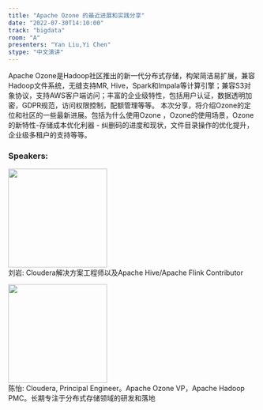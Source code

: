 ```yaml
---
title: "Apache Ozone 的最近进展和实践分享"
date: "2022-07-30T14:10:00"
track: "bigdata"
room: "A"
presenters: "Yan Liu,Yi Chen"
stype: "中文演讲"
---
```

Apache Ozone是Hadoop社区推出的新一代分布式存储，构架简洁易扩展，兼容Hadoop文件系统，无缝支持MR, Hive，Spark和Impala等计算引擎；兼容S3对象协议，支持AWS客户端访问；丰富的企业级特性，包括用户认证，数据透明加密，GDPR规范，访问权限控制，配额管理等等。
      本次分享，将介绍Ozone的定位和社区的一些最新进展。包括为什么使用Ozone ，Ozone的使用场景，Ozone的新特性-存储成本优化利器 - 纠删码的进度和现状，文件目录操作的优化提升，企业级多租户的支持等等。
 ### Speakers: 
 <img src="images/speaker/1059.png" width="200" /><br>刘岩: Cloudera解决方案工程师以及Apache Hive/Apache Flink Contributor

 <img src="images/speaker/1059_2.png" width="200" /><br>陈怡: Cloudera, Principal Engineer。Apache Ozone VP，Apache Hadoop PMC。长期专注于分布式存储领域的研发和落地

 
